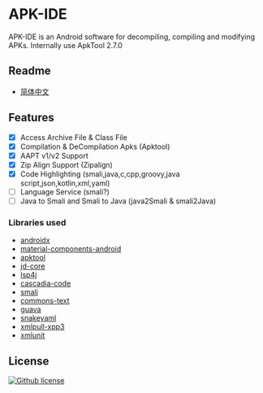 # APK-IDE

APK-IDE is an Android software for decompiling, compiling and modifying APKs.
Internally use ApkTool 2.7.0

## Readme

* [简体中文](./README_zh.md)

## Features

- [x] Access Archive File & Class File
- [x] Compilation & DeCompilation Apks (Apktool)
- [x] AAPT v1/v2 Support
- [x] Zip Align Support (Zipalign)
- [x] Code Highlighting (smali,java,c,cpp,groovy,java script,json,kotlin,xml,yaml)
- [ ] Language Service (smali?)
- [ ] Java to Smali and Smali to Java (java2Smali & smali2Java)

### Libraries used

* [androidx](https://github.com/androidx/androidx)
* [material-components-android](https://github.com/material-components/material-components-android)
* [apktool](https://github.com/iBotPeaches/Apktool)
* [jd-core](https://github.com/java-decompiler/jd-core)
* [lsp4j](https://github.com/eclipse-lsp4j/lsp4j)
* [cascadia-code](https://github.com/microsoft/cascadia-code)
* [smali](https://github.com/google/smali)
* [commons-text](https://github.com/apache/commons-text)
* [guava](https://github.com/google/guava)
* [snakeyaml](https://bitbucket.org/snakeyaml/snakeyaml)
* [xmlpull-xpp3](https://github.com/codelibs/xpp3)
* [xmlunit](https://github.com/xmlunit/xmlunit)

## License

[![Github license](https://img.shields.io/github/license/weg2020/apkide)](https://github.com/weg2020/apkide/blob/main/LICENSE)


